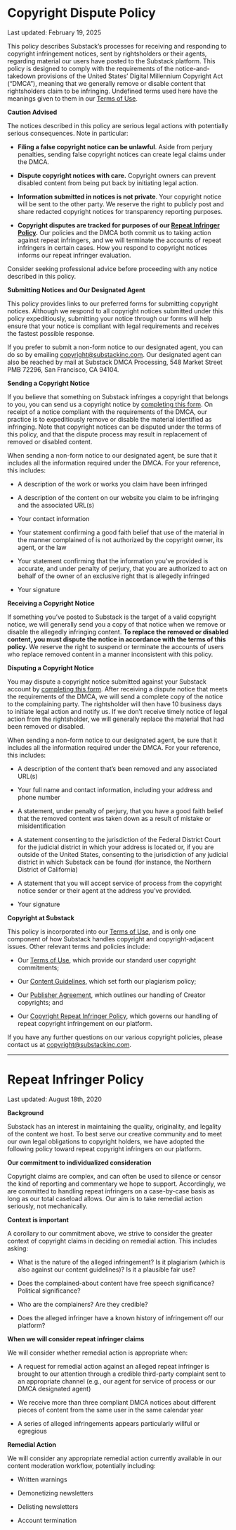 **Copyright Dispute Policy**
============================

Last updated: February 19, 2025

This policy describes Substack’s processes for receiving and responding to copyright infringement notices, sent by rightsholders or their agents, regarding material our users have posted to the Substack platform. This policy is designed to comply with the requirements of the notice-and-takedown provisions of the United States’ Digital Millennium Copyright Act (“DMCA”), meaning that we generally remove or disable content that rightsholders claim to be infringing. Undefined terms used here have the meanings given to them in our [Terms of Use](http://substack.com/tos).

**Caution Advised**

The notices described in this policy are serious legal actions with potentially serious consequences. Note in particular:

*   **Filing a false copyright notice can be unlawful**. Aside from perjury penalties, sending false copyright notices can create legal claims under the DMCA.
    
*   **Dispute copyright notices with care.** Copyright owners can prevent disabled content from being put back by initiating legal action.
    
*   **Information submitted in notices is not private**. Your copyright notice will be sent to the other party. We reserve the right to publicly post and share redacted copyright notices for transparency reporting purposes.
    
*   **Copyright disputes are tracked for purposes of our [Repeat Infringer Policy](https://substack.com/repeat_infringer).** Our policies and the DMCA both commit us to taking action against repeat infringers, and we will terminate the accounts of repeat infringers in certain cases. How you respond to copyright notices informs our repeat infringer evaluation.
    

Consider seeking professional advice before proceeding with any notice described in this policy.

**Submitting Notices and Our Designated Agent**

This policy provides links to our preferred forms for submitting copyright notices. Although we respond to all copyright notices submitted under this policy expeditiously, submitting your notice through our forms will help ensure that your notice is compliant with legal requirements and receives the fastest possible response.

If you prefer to submit a non-form notice to our designated agent, you can do so by emailing [copyright@substackinc.com](mailto:copyright@substackinc.com). Our designated agent can also be reached by mail at Substack DMCA Processing, 548 Market Street PMB 72296, San Francisco, CA 94104. 

**Sending a Copyright Notice**

If you believe that something on Substack infringes a copyright that belongs to you, you can send us a copyright notice by [completing this form](https://support.substack.com/hc/en-us/requests/new?ticket_form_id=360001921412&tf_18071015993108=report_a_copyright_violation). On receipt of a notice compliant with the requirements of the DMCA, our practice is to expeditiously remove or disable the material identified as infringing. Note that copyright notices can be disputed under the terms of this policy, and that the dispute process may result in replacement of removed or disabled content.

When sending a non-form notice to our designated agent, be sure that it includes all the information required under the DMCA. For your reference, this includes:

*   A description of the work or works you claim have been infringed
    
*   A description of the content on our website you claim to be infringing and the associated URL(s)
    
*   Your contact information
    
*   Your statement confirming a good faith belief that use of the material in the manner complained of is not authorized by the copyright owner, its agent, or the law
    
*   Your statement confirming that the information you’ve provided is accurate, and under penalty of perjury, that you are authorized to act on behalf of the owner of an exclusive right that is allegedly infringed
    
*   Your signature
    

**Receiving a Copyright Notice**

If something you’ve posted to Substack is the target of a valid copyright notice, we will generally send you a copy of that notice when we remove or disable the allegedly infringing content. **To replace the removed or disabled content, you must dispute the notice in accordance with the terms of this policy.** We reserve the right to suspend or terminate the accounts of users who replace removed content in a manner inconsistent with this policy.

**Disputing a Copyright Notice**

You may dispute a copyright notice submitted against your Substack account by [completing this form](https://support.substack.com/hc/en-us/requests/new?ticket_form_id=360001921412&type=dmca). After receiving a dispute notice that meets the requirements of the DMCA, we will send a complete copy of the notice to the complaining party. The rightsholder will then have 10 business days to initiate legal action and notify us. If we don’t receive timely notice of legal action from the rightsholder, we will generally replace the material that had been removed or disabled.

When sending a non-form notice to our designated agent, be sure that it includes all the information required under the DMCA. For your reference, this includes:

*   A description of the content that’s been removed and any associated URL(s)
    
*   Your full name and contact information, including your address and phone number
    
*   A statement, under penalty of perjury, that you have a good faith belief that the removed content was taken down as a result of mistake or misidentification
    
*   A statement consenting to the jurisdiction of the Federal District Court for the judicial district in which your address is located or, if you are outside of the United States, consenting to the jurisdiction of any judicial district in which Substack can be found (for instance, the Northern District of California)
    
*   A statement that you will accept service of process from the copyright notice sender or their agent at the address you’ve provided.
    
*   Your signature
    

**Copyright at Substack**

This policy is incorporated into our [Terms of Use](https://substack.com/tos), and is only one component of how Substack handles copyright and copyright-adjacent issues. Other relevant terms and policies include: 

*   Our [Terms of Use](https://substack.com/tos), which provide our standard user copyright commitments;
    
*   Our [Content Guidelines](https://substack.com/content), which set forth our plagiarism policy;
    
*   Our [Publisher Agreement](https://substack.com/pa), which outlines our handling of Creator copyrights; and
    
*   Our [Copyright Repeat Infringer Policy](https://substack.com/repeat_infringer), which governs our handling of repeat copyright infringement on our platform.
    

If you have any further questions on our various copyright policies, please contact us at [copyright@substackinc.com](mailto:copyright@substackinc.com).

- - -

**Repeat Infringer Policy**
===========================

Last updated: August 18th, 2020

**Background**

Substack has an interest in maintaining the quality, originality, and legality of the content we host. To best serve our creative community and to meet our own legal obligations to copyright holders, we have adopted the following policy toward repeat copyright infringers on our platform.

**Our commitment to individualized consideration**

Copyright claims are complex, and can often be used to silence or censor the kind of reporting and commentary we hope to support. Accordingly, we are committed to handling repeat infringers on a case-by-case basis as long as our total caseload allows. Our aim is to take remedial action seriously, not mechanically.

**Context is important**

A corollary to our commitment above, we strive to consider the greater context of copyright claims in deciding on remedial action. This includes asking:

*   What is the nature of the alleged infringement? Is it plagiarism (which is also against our content guidelines)? Is it a plausible fair use?
    
*   Does the complained-about content have free speech significance? Political significance?
    
*   Who are the complainers? Are they credible?
    
*   Does the alleged infringer have a known history of infringement off our platform?
    

**When we will consider repeat infringer claims**

We will consider whether remedial action is appropriate when:

*   A request for remedial action against an alleged repeat infringer is brought to our attention through a credible third-party complaint sent to an appropriate channel (e.g., our agent for service of process or our DMCA designated agent)
    
*   We receive more than three compliant DMCA notices about different pieces of content from the same user in the same calendar year
    
*   A series of alleged infringements appears particularly willful or egregious
    

**Remedial Action**

We will consider any appropriate remedial action currently available in our content moderation workflow, potentially including:

*   Written warnings
    
*   Demonetizing newsletters
    
*   Delisting newsletters
    
*   Account termination